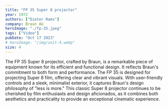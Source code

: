 ```yaml
---
title: "FP 35 Super 8 projector"
year: 1972
authors: ["Dieter Rams"]
company: Braun AG
heroImage: "./fp-35.jpeg"
tags: ["Video"]
pubDate: "Oct 17 2023"
# heroImage: "/img/unit-4.webp"
size: 4
---
```


The FP 35 Super 8 projector, crafted by Braun, is a remarkable piece of equipment known for its efficient and functional design. It reflects Braun's commitment to both form and performance. The FP 35 is designed for projecting Super 8 film, offering clear and vibrant visuals. With user-friendly controls and a sleek, minimalist exterior, it captures Braun's design philosophy of "less is more." This classic Super 8 projector continues to be cherished by film enthusiasts and design aficionados, as it combines both aesthetics and practicality to provide an exceptional cinematic experience.
